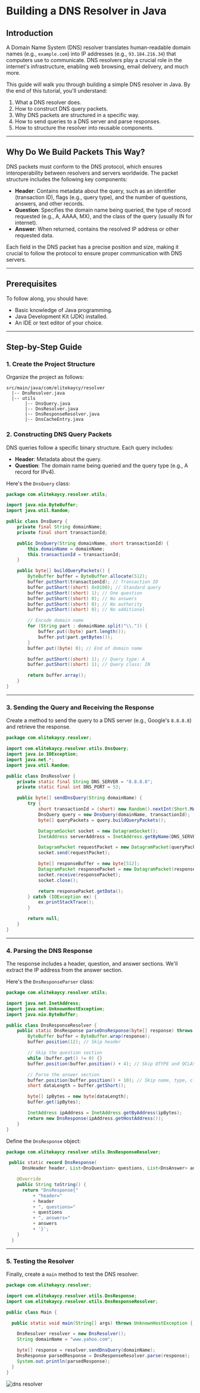 # Building a DNS Resolver in Java

## Introduction

A Domain Name System (DNS) resolver translates human-readable domain names (e.g., `example.com`) into IP addresses (e.g., `93.184.216.34`) that computers use to communicate. DNS resolvers play a crucial role in the internet's infrastructure, enabling web browsing, email delivery, and much more.

This guide will walk you through building a simple DNS resolver in Java. By the end of this tutorial, you'll understand:

1. What a DNS resolver does.
2. How to construct DNS query packets.
3. Why DNS packets are structured in a specific way.
4. How to send queries to a DNS server and parse responses.
5. How to structure the resolver into reusable components.

---

## Why Do We Build Packets This Way?

DNS packets must conform to the DNS protocol, which ensures interoperability between resolvers and servers worldwide. The packet structure includes the following key components:

- **Header**: Contains metadata about the query, such as an identifier (transaction ID), flags (e.g., query type), and the number of questions, answers, and other records.
- **Question**: Specifies the domain name being queried, the type of record requested (e.g., A, AAAA, MX), and the class of the query (usually IN for internet).
- **Answer**: When returned, contains the resolved IP address or other requested data.

Each field in the DNS packet has a precise position and size, making it crucial to follow the protocol to ensure proper communication with DNS servers.

---

## Prerequisites

To follow along, you should have:

- Basic knowledge of Java programming.
- Java Development Kit (JDK) installed.
- An IDE or text editor of your choice.

---

## Step-by-Step Guide

### 1. Create the Project Structure

Organize the project as follows:

```plaintext
src/main/java/com/elitekaycy/resolver
  |-- DnsResolver.java
  |-- utils
       |-- DnsQuery.java
       |-- DnsResolver.java
       |-- DnsResponseResolver.java
       |-- DnsCacheEntry.java
```

### 2. Constructing DNS Query Packets

DNS queries follow a specific binary structure. Each query includes:

- **Header**: Metadata about the query.
- **Question**: The domain name being queried and the query type (e.g., A record for IPv4).

Here's the `DnsQuery` class:

```java
package com.elitekaycy.resolver.utils;

import java.nio.ByteBuffer;
import java.util.Random;

public class DnsQuery {
    private final String domainName;
    private final short transactionId;

    public DnsQuery(String domainName, short transactionId) {
        this.domainName = domainName;
        this.transactionId = transactionId;
    }

    public byte[] buildQueryPackets() {
        ByteBuffer buffer = ByteBuffer.allocate(512);
        buffer.putShort(transactionId); // Transaction ID
        buffer.putShort((short) 0x0100); // Standard query
        buffer.putShort((short) 1); // One question
        buffer.putShort((short) 0); // No answers
        buffer.putShort((short) 0); // No authority
        buffer.putShort((short) 0); // No additional

        // Encode domain name
        for (String part : domainName.split("\\.")) {
            buffer.put((byte) part.length());
            buffer.put(part.getBytes());
        }
        buffer.put((byte) 0); // End of domain name

        buffer.putShort((short) 1); // Query type: A
        buffer.putShort((short) 1); // Query class: IN

        return buffer.array();
    }
}
```

---

### 3. Sending the Query and Receiving the Response

Create a method to send the query to a DNS server (e.g., Google's `8.8.8.8`) and retrieve the response.

```java
package com.elitekaycy.resolver;

import com.elitekaycy.resolver.utils.DnsQuery;
import java.io.IOException;
import java.net.*;
import java.util.Random;

public class DnsResolver {
    private static final String DNS_SERVER = "8.8.8.8";
    private static final int DNS_PORT = 53;

    public byte[] sendDnsQuery(String domainName) {
        try {
            short transactionId = (short) new Random().nextInt(Short.MAX_VALUE);
            DnsQuery query = new DnsQuery(domainName, transactionId);
            byte[] queryPackets = query.buildQueryPackets();

            DatagramSocket socket = new DatagramSocket();
            InetAddress serverAddress = InetAddress.getByName(DNS_SERVER);

            DatagramPacket requestPacket = new DatagramPacket(queryPackets, queryPackets.length, serverAddress, DNS_PORT);
            socket.send(requestPacket);

            byte[] responseBuffer = new byte[512];
            DatagramPacket responsePacket = new DatagramPacket(responseBuffer, responseBuffer.length);
            socket.receive(responsePacket);
            socket.close();

            return responsePacket.getData();
        } catch (IOException ex) {
            ex.printStackTrace();
        }

        return null;
    }
}
```

---

### 4. Parsing the DNS Response

The response includes a header, question, and answer sections. We'll extract the IP address from the answer section.

Here's the `DnsResponseParser` class:

```java
package com.elitekaycy.resolver.utils;

import java.net.InetAddress;
import java.net.UnknownHostException;
import java.nio.ByteBuffer;

public class DnsResponseResolver {
    public static DnsResponse parseDnsResponse(byte[] response) throws UnknownHostException {
        ByteBuffer buffer = ByteBuffer.wrap(response);
        buffer.position(12); // Skip header

        // Skip the question section
        while (buffer.get() != 0) {}
        buffer.position(buffer.position() + 4); // Skip QTYPE and QCLASS

        // Parse the answer section
        buffer.position(buffer.position() + 10); // Skip name, type, class, and TTL
        short dataLength = buffer.getShort();

        byte[] ipBytes = new byte[dataLength];
        buffer.get(ipBytes);

        InetAddress ipAddress = InetAddress.getByAddress(ipBytes);
        return new DnsResponse(ipAddress.getHostAddress());
    }
}
```

Define the `DnsResponse` object:

```java
package com.elitekaycy.resolver.utils.DnsResponseResolver;

 public static record DnsResponse(
      DnsHeader header, List<DnsQuestion> questions, List<DnsAnswer> answers) {

    @Override
    public String toString() {
      return "DnsResponse{"
          + "header="
          + header
          + ", questions="
          + questions
          + ", answers="
          + answers
          + '}';
    }
  }
```

---

### 5. Testing the Resolver

Finally, create a `main` method to test the DNS resolver:

```java
package com.elitekaycy.resolver;

import com.elitekaycy.resolver.utils.DnsResponse;
import com.elitekaycy.resolver.utils.DnsResponseResolver;

public class Main {

  public static void main(String[] args) throws UnknownHostException {

    DnsResolver resolver = new DnsResolver();
    String domainName = "www.yahoo.com";

    byte[] response = resolver.sendDnsQuery(domainName);
    DnsResponse parsedResponse = DnsResponseResolver.parse(response);
    System.out.println(parsedResponse);
  }
}
```


![dns resolver](./docs/dns.png)


